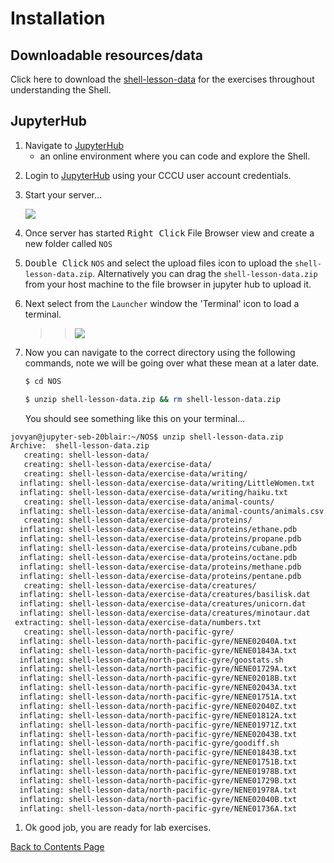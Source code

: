 # Installation 

## Downloadable resources/data

Click here to download the [shell-lesson-data](./shell-lesson-data.zip) for the exercises throughout understanding the Shell.

## JupyterHub

1. Navigate to [JupyterHub](https://jupyterhub.canterbury.ac.uk/) 
   - an online environment where you can code and explore the Shell.
>>
2. Login to [JupyterHub](https://jupyterhub.canterbury.ac.uk/) using your CCCU user account credentials.
>>
3. Start your server... 
   >>
   ![](./fig/jh-server.png)
>>
4. Once server has started <kbd>Right Click</kbd> File Browser view and create a new folder called `NOS`
>>
5. <kbd>Double Click</kbd> `NOS` and select the upload files icon to upload the `shell-lesson-data.zip`. Alternatively you can drag the `shell-lesson-data.zip` from your host machine to the file browser in jupyter hub to upload it. 
>>
6. Next select from the `Launcher` window the 'Terminal' icon to load a terminal. 
   >>![](.fig/../fig/jh-terminal-launch.png) 
>>
7. Now you can navigate to the correct directory using the following commands, note we will be going over what these mean at a later date. 
   ```bash
   $ cd NOS
   ```
   ```bash
   $ unzip shell-lesson-data.zip && rm shell-lesson-data.zip 
   ```
   You should see something like this on your terminal...

```sh
jovyan@jupyter-seb-20blair:~/NOS$ unzip shell-lesson-data.zip 
Archive:  shell-lesson-data.zip
   creating: shell-lesson-data/
   creating: shell-lesson-data/exercise-data/
   creating: shell-lesson-data/exercise-data/writing/
  inflating: shell-lesson-data/exercise-data/writing/LittleWomen.txt  
  inflating: shell-lesson-data/exercise-data/writing/haiku.txt  
   creating: shell-lesson-data/exercise-data/animal-counts/
  inflating: shell-lesson-data/exercise-data/animal-counts/animals.csv  
   creating: shell-lesson-data/exercise-data/proteins/
  inflating: shell-lesson-data/exercise-data/proteins/ethane.pdb  
  inflating: shell-lesson-data/exercise-data/proteins/propane.pdb  
  inflating: shell-lesson-data/exercise-data/proteins/cubane.pdb  
  inflating: shell-lesson-data/exercise-data/proteins/octane.pdb  
  inflating: shell-lesson-data/exercise-data/proteins/methane.pdb  
  inflating: shell-lesson-data/exercise-data/proteins/pentane.pdb  
   creating: shell-lesson-data/exercise-data/creatures/
  inflating: shell-lesson-data/exercise-data/creatures/basilisk.dat  
  inflating: shell-lesson-data/exercise-data/creatures/unicorn.dat  
  inflating: shell-lesson-data/exercise-data/creatures/minotaur.dat  
 extracting: shell-lesson-data/exercise-data/numbers.txt  
   creating: shell-lesson-data/north-pacific-gyre/
  inflating: shell-lesson-data/north-pacific-gyre/NENE02040A.txt  
  inflating: shell-lesson-data/north-pacific-gyre/NENE01843A.txt  
  inflating: shell-lesson-data/north-pacific-gyre/goostats.sh  
  inflating: shell-lesson-data/north-pacific-gyre/NENE01729A.txt  
  inflating: shell-lesson-data/north-pacific-gyre/NENE02018B.txt  
  inflating: shell-lesson-data/north-pacific-gyre/NENE02043A.txt  
  inflating: shell-lesson-data/north-pacific-gyre/NENE01751A.txt  
  inflating: shell-lesson-data/north-pacific-gyre/NENE02040Z.txt  
  inflating: shell-lesson-data/north-pacific-gyre/NENE01812A.txt  
  inflating: shell-lesson-data/north-pacific-gyre/NENE01971Z.txt  
  inflating: shell-lesson-data/north-pacific-gyre/NENE02043B.txt  
  inflating: shell-lesson-data/north-pacific-gyre/goodiff.sh  
  inflating: shell-lesson-data/north-pacific-gyre/NENE01843B.txt  
  inflating: shell-lesson-data/north-pacific-gyre/NENE01751B.txt  
  inflating: shell-lesson-data/north-pacific-gyre/NENE01978B.txt  
  inflating: shell-lesson-data/north-pacific-gyre/NENE01729B.txt  
  inflating: shell-lesson-data/north-pacific-gyre/NENE01978A.txt  
  inflating: shell-lesson-data/north-pacific-gyre/NENE02040B.txt  
  inflating: shell-lesson-data/north-pacific-gyre/NENE01736A.txt  
```

1. Ok good job, you are ready for lab exercises. 
   
[Back to Contents Page](shell.md)